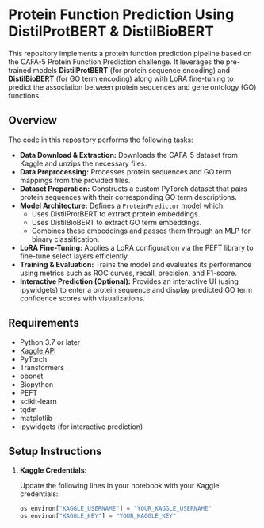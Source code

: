 # Protein Function Prediction Using DistilProtBERT & DistilBioBERT

This repository implements a protein function prediction pipeline based on the CAFA-5 Protein Function Prediction challenge. It leverages the pre-trained models **DistilProtBERT** (for protein sequence encoding) and **DistilBioBERT** (for GO term encoding) along with LoRA fine-tuning to predict the association between protein sequences and gene ontology (GO) functions.

## Overview

The code in this repository performs the following tasks:
- **Data Download & Extraction:** Downloads the CAFA-5 dataset from Kaggle and unzips the necessary files.
- **Data Preprocessing:** Processes protein sequences and GO term mappings from the provided files.
- **Dataset Preparation:** Constructs a custom PyTorch dataset that pairs protein sequences with their corresponding GO term descriptions.
- **Model Architecture:** Defines a `ProteinPredictor` model which:
  - Uses DistilProtBERT to extract protein embeddings.
  - Uses DistilBioBERT to extract GO term embeddings.
  - Combines these embeddings and passes them through an MLP for binary classification.
- **LoRA Fine-Tuning:** Applies a LoRA configuration via the PEFT library to fine-tune select layers efficiently.
- **Training & Evaluation:** Trains the model and evaluates its performance using metrics such as ROC curves, recall, precision, and F1-score.
- **Interactive Prediction (Optional):** Provides an interactive UI (using ipywidgets) to enter a protein sequence and display predicted GO term confidence scores with visualizations.

## Requirements

- Python 3.7 or later
- [Kaggle API](https://github.com/Kaggle/kaggle-api)
- PyTorch
- Transformers
- obonet
- Biopython
- PEFT
- scikit-learn
- tqdm
- matplotlib
- ipywidgets (for interactive prediction)

## Setup Instructions

1. **Kaggle Credentials:**

   Update the following lines in your notebook with your Kaggle credentials:
   ```python
   os.environ["KAGGLE_USERNAME"] = "YOUR_KAGGLE_USERNAME"
   os.environ["KAGGLE_KEY"] = "YOUR_KAGGLE_KEY"
